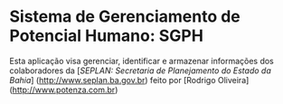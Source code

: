 ﻿# Sistema de Gerenciamento de Potencial Humano: SGPH

Esta aplicação visa gerenciar, identificar e armazenar informações 
dos colaboradores da [*SEPLAN: Secretaria de Planejamento do Estado da Bahia*] (http://www.seplan.ba.gov.br)
feito por [Rodrigo Oliveira] (http://www.potenza.com.br)